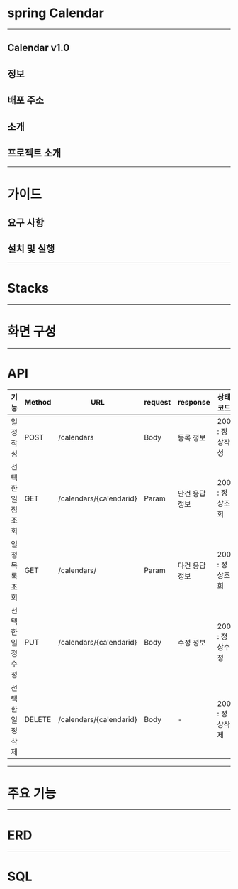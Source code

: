 # spring Calendar

---

## Calendar v1.0

## 정보

## 배포 주소

## 소개

## 프로젝트 소개

---

# 가이드

## 요구 사항

## 설치 및 실행

---

# Stacks

---

# 화면 구성

---

# API

| 기능        | Method | URL                     | request | response | 상태코드       |
|-----------|--------|-------------------------|---------|----------|------------|
| 일정 작성     | POST   | /calendars              | Body    | 등록 정보    | 200 : 정상작성 |
| 선택한 일정 조회 | GET    | /calendars/{calendarid} | Param   | 단건 응답 정보 | 200 : 정상조회 |
| 일정 목록 조회  | GET    | /calendars/             | Param   | 다건 응답 정보 | 200 : 정상조회 |
| 선택한 일정 수정 | PUT    | /calendars/{calendarid} | Body    | 수정 정보    | 200 : 정상수정 |
| 선택한 일정 삭제 | DELETE | /calendars/{calendarid} | Body    | -        | 200 : 정상삭제 |

---

# 주요 기능

---

# ERD

---

# SQL